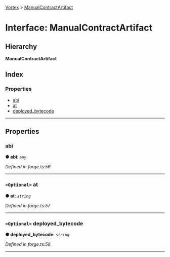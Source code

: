 [Vortex](../README.md) > [ManualContractArtifact](../interfaces/manualcontractartifact.md)

# Interface: ManualContractArtifact

## Hierarchy

**ManualContractArtifact**

## Index

### Properties

* [abi](manualcontractartifact.md#abi)
* [at](manualcontractartifact.md#at)
* [deployed_bytecode](manualcontractartifact.md#deployed_bytecode)

---

## Properties

<a id="abi"></a>

###  abi

**● abi**: *`any`*

*Defined in forge.ts:56*

___
<a id="at"></a>

### `<Optional>` at

**● at**: *`string`*

*Defined in forge.ts:57*

___
<a id="deployed_bytecode"></a>

### `<Optional>` deployed_bytecode

**● deployed_bytecode**: *`string`*

*Defined in forge.ts:58*

___


